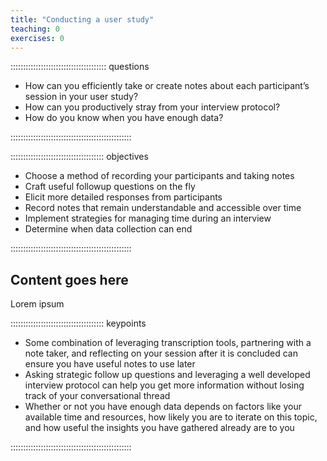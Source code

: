 ```yaml
---
title: "Conducting a user study"
teaching: 0
exercises: 0
---
```


:::::::::::::::::::::::::::::::::::::: questions 

* How can you efficiently take or create notes about each participant’s session in your user study?
* How can you productively stray from your interview protocol?
* How do you know when you have enough data?

::::::::::::::::::::::::::::::::::::::::::::::::

::::::::::::::::::::::::::::::::::::: objectives

* Choose a method of recording your participants and taking notes
* Craft useful followup questions on the fly
* Elicit more detailed responses from participants
* Record notes that remain understandable and accessible over time
* Implement strategies for managing time during an interview
* Determine when data collection can end

::::::::::::::::::::::::::::::::::::::::::::::::

## Content goes here

Lorem ipsum

::::::::::::::::::::::::::::::::::::: keypoints 

* Some combination of leveraging transcription tools, partnering with a note taker, and reflecting on your session after it is concluded can ensure you have useful notes to use later
* Asking strategic follow up questions and leveraging a well developed interview protocol can help you get more information without losing track of your conversational thread
* Whether or not you have enough data depends on factors like your available time and resources, how likely you are to iterate on this topic, and how useful the insights you have gathered already are to you

::::::::::::::::::::::::::::::::::::::::::::::::
